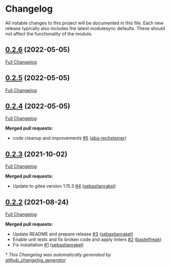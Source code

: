 # Changelog

All notable changes to this project will be documented in this file.
Each new release typically also includes the latest modulesync defaults.
These should not affect the functionality of the module.

## [0.2.6](https://github.com/sebastianrakel/puppet-gitea/tree/0.2.6) (2022-05-05)

[Full Changelog](https://github.com/sebastianrakel/puppet-gitea/compare/0.2.5...0.2.6)

## [0.2.5](https://github.com/sebastianrakel/puppet-gitea/tree/0.2.5) (2022-05-05)

[Full Changelog](https://github.com/sebastianrakel/puppet-gitea/compare/0.2.4...0.2.5)

## [0.2.4](https://github.com/sebastianrakel/puppet-gitea/tree/0.2.4) (2022-05-05)

[Full Changelog](https://github.com/sebastianrakel/puppet-gitea/compare/0.2.3...0.2.4)

**Merged pull requests:**

- code cleanup and improvements [\#5](https://github.com/sebastianrakel/puppet-gitea/pull/5) ([aba-rechsteiner](https://github.com/aba-rechsteiner))

## [0.2.3](https://github.com/sebastianrakel/puppet-gitea/tree/0.2.3) (2021-10-02)

[Full Changelog](https://github.com/sebastianrakel/puppet-gitea/compare/0.2.2...0.2.3)

**Merged pull requests:**

- Update to gitea version 1.15.3 [\#4](https://github.com/sebastianrakel/puppet-gitea/pull/4) ([sebastianrakel](https://github.com/sebastianrakel))

## [0.2.2](https://github.com/sebastianrakel/puppet-gitea/tree/0.2.2) (2021-08-24)

[Full Changelog](https://github.com/sebastianrakel/puppet-gitea/compare/6898902229f6995d5905fb4405b4f7b1c9986970...0.2.2)

**Merged pull requests:**

- Update README and prepare release [\#3](https://github.com/sebastianrakel/puppet-gitea/pull/3) ([sebastianrakel](https://github.com/sebastianrakel))
- Enable unit tests and fix broken code and apply linters [\#2](https://github.com/sebastianrakel/puppet-gitea/pull/2) ([bastelfreak](https://github.com/bastelfreak))
- Fix installation [\#1](https://github.com/sebastianrakel/puppet-gitea/pull/1) ([sebastianrakel](https://github.com/sebastianrakel))



\* *This Changelog was automatically generated by [github_changelog_generator](https://github.com/github-changelog-generator/github-changelog-generator)*
